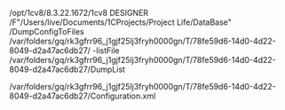 /opt/1cv8/8.3.22.1672/1cv8 DESIGNER /F"/Users/live/Documents/1CProjects/Project Life/DataBase" /DumpConfigToFiles /var/folders/gq/rk3gfrr96_j1gjf25lj3fryh0000gn/T/78fe59d6-14d0-4d22-8049-d2a47ac6db27/ -listFile /var/folders/gq/rk3gfrr96_j1gjf25lj3fryh0000gn/T/78fe59d6-14d0-4d22-8049-d2a47ac6db27/DumpList


/var/folders/gq/rk3gfrr96_j1gjf25lj3fryh0000gn/T/78fe59d6-14d0-4d22-8049-d2a47ac6db27/Configuration.xml